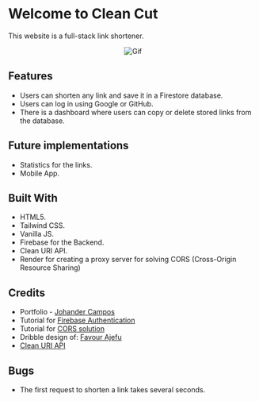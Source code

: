 # Welcome to Clean Cut

This website is a full-stack link shortener. 

<p align="center">
  <img src="https://media.giphy.com/media/v1.Y2lkPTc5MGI3NjExeXVoZTUzdm1sb3JvYW9wZHpwNG1yYzg4YzQ2NjNwc2wzbnJjOTJuMiZlcD12MV9pbnRlcm5hbF9naWZfYnlfaWQmY3Q9Zw/SxAdVS7PPgjuDxQcGH/giphy.gif" alt="Gif"/>
</p>

## Features

- Users can shorten any link and save it in a Firestore database.
- Users can log in using Google or GitHub.
- There is a dashboard where users can copy or delete stored links from the database.


## Future implementations

- Statistics for the links.
- Mobile App.


## Built With

- HTML5.
- Tailwind CSS.
- Vanilla JS.
- Firebase for the Backend.
- Clean URI API.
- Render for creating a proxy server for solving CORS (Cross-Origin Resource Sharing)

## Credits

- Portfolio - [Johander Campos](https://codingwithjae.dev/)
- Tutorial for [Firebase Authentication](https://www.youtube.com/watch?v=1rLBjRF0ep0)
- Tutorial for [CORS solution](https://medium.com/@dtkatz/3-ways-to-fix-the-cors-error-and-how-access-control-allow-origin-works-d97d55946d9)
- Dribble design of: [Favour Ajefu](https://dribbble.com/shots/21674965-hero-section-for-a-link-shortener-website)
- [Clean URI API](https://cleanuri.com/docs)

## Bugs

- The first request to shorten a link takes several seconds.